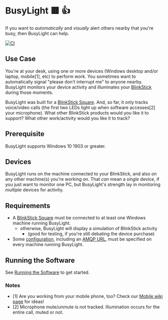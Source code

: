 # BusyLight 🟥 👍

If you want to _automatically_ and _visually_ alert others nearby that you're busy, then BusyLight can help.

[![CI](https://github.com/lancehilliard/BusyLight/actions/workflows/main.yml/badge.svg)](https://github.com/lancehilliard/BusyLight/actions/workflows/main.yml)

## Use Case

You're at your desk, using one or more devices (Windows desktop and/or laptop, mobile[1], etc) to perform work. You sometimes want to automatically signal "please don't interrupt me" to anyone nearby. BusyLight monitors your device activity and illuminates your [BlinkStick](https://www.blinkstick.com) during those moments.

BusyLight was built for a [BlinkStick Square](https://www.blinkstick.com/products/blinkstick-square). And, so far, it only tracks voice/video calls (the first two LEDs light up when software accesses[2] your microphone). What other BlinkStick products would you like it to support? What other work/activity would you like it to track?

## Prerequisite

BusyLight supports Windows 10 1903 or greater.

## Devices

BusyLight runs on the machine connected to your BlinkStick, and also on any other machine(s) you're working on. That _can_ mean a _single_ device, if you just want to monitor one PC, but BusyLight's strength lay in monitoring _multiple_ devices for activity.

## Requirements

* A [BlinkStick Square](https://www.blinkstick.com/products/blinkstick-square) must be connected to at least one Windows machine running BusyLight.
  * otherwise, BusyLight will display a simulation of BlinkStick activity
    * (good for testing, if you're still debating the device purchase)
* Some [configuration](https://github.com/lancehilliard/BusyLight/wiki/Configuration), including an [AMQP URL](https://github.com/lancehilliard/BusyLight/wiki/Messaging), must  be specified on every machine running BusyLight.

## Running the Software

See [Running the Software](https://github.com/lancehilliard/BusyLight/wiki/Running-the-Software) to get started.

### Notes
* [1] Are you working from your mobile phone, too? Check our [Mobile wiki page](https://github.com/lancehilliard/BusyLight/wiki/Mobile) for ideas!
* [2] Microphone mute/unmute is not tracked. Illumination occurs for the entire call, muted or not.
